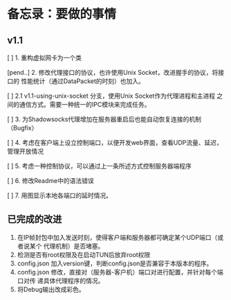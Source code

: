 备忘录：要做的事情
==================

## v1.1

[      ] 1. 重构虚拟网卡为一个类

[pend..] 2. 修改代理接口的协议，也许使用Unix Socket，改进握手的协议，将接口的
            性能统计（通过DataPacket的时刻）也加入。

[      ] 2.1 v1.1-using-unix-socket 分支，使用Unix Socket作为代理进程和主进程
             之间的通信方式。需要一种统一的IPC模块来完成任务。

[      ] 3. 为Shadowsocks代理增加在服务器重启后也能自动恢复连接的机制（Bugfix）

[      ] 4. 考虑在客户端上设立控制端口，以便开发web界面，查看UDP流量、延迟，管理开放情况

[      ] 5. 考虑一种控制协议，可以通过上一条所述方式控制服务器端程序

[      ] 6. 修改Readme中的语法错误

[      ] 7. 用图显示本地各端口的延时情况。


## 已完成的改进

1. 在IP帧封包中加入发送时刻，使得客户端和服务器都可确定某个UDP端口（或者说某个
   代理机制）是否堵塞。
1. 检测是否有root权限及在启动TUN后放弃root权限
1. config.json 加入version键，判断config.json是否兼容于本版本的程序。
1. config.json 修改，直接对（服务器-客户机）端口对进行配置，并针对每个端口对传
   递具体代理程序的情况。
1. 将Debug输出改成彩色。

